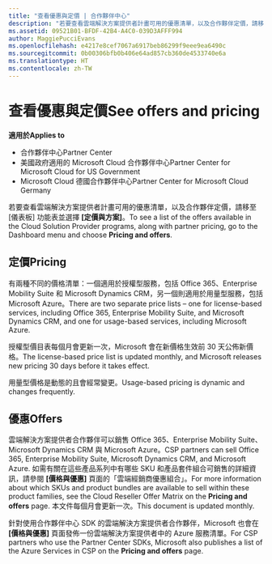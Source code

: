 ```yaml
---
title: "查看優惠與定價 | 合作夥伴中心"
description: "若要查看雲端解決方案提供者計畫可用的優惠清單，以及合作夥伴定價，請移至 \\[儀表板\\] 功能表並選擇 \\[定價與方案\\]。"
ms.assetid: 09521B01-BFDF-42B4-A4C0-039D3AFFF994
author: MaggiePucciEvans
ms.openlocfilehash: e4217e8cef7067a6917beb86299f9eee9ea6490c
ms.sourcegitcommit: 0b00306bfb0b406e64ad857cb360de4533740e6a
ms.translationtype: HT
ms.contentlocale: zh-TW
---
```

# <a name="see-offers-and-pricing"></a><span data-ttu-id="14c6d-103">查看優惠與定價</span><span class="sxs-lookup"><span data-stu-id="14c6d-103">See offers and pricing</span></span>

**<span data-ttu-id="14c6d-104">適用於</span><span class="sxs-lookup"><span data-stu-id="14c6d-104">Applies to</span></span>**

-  <span data-ttu-id="14c6d-105">合作夥伴中心</span><span class="sxs-lookup"><span data-stu-id="14c6d-105">Partner Center</span></span>
-  <span data-ttu-id="14c6d-106">美國政府適用的 Microsoft Cloud 合作夥伴中心</span><span class="sxs-lookup"><span data-stu-id="14c6d-106">Partner Center for Microsoft Cloud for US Government</span></span>
-  <span data-ttu-id="14c6d-107">Microsoft Cloud 德國合作夥伴中心</span><span class="sxs-lookup"><span data-stu-id="14c6d-107">Partner Center for Microsoft Cloud Germany</span></span>

<span data-ttu-id="14c6d-108">若要查看雲端解決方案提供者計畫可用的優惠清單，以及合作夥伴定價，請移至 \[儀表板\] 功能表並選擇 **\[定價與方案\]**。</span><span class="sxs-lookup"><span data-stu-id="14c6d-108">To see a list of the offers available in the Cloud Solution Provider programs, along with partner pricing, go to the Dashboard menu and choose **Pricing and offers**.</span></span>

## <a name="pricing"></a><span data-ttu-id="14c6d-109">定價</span><span class="sxs-lookup"><span data-stu-id="14c6d-109">Pricing</span></span>


<span data-ttu-id="14c6d-110">有兩種不同的價格清單：一個適用於授權型服務，包括 Office 365、Enterprise Mobility Suite 和 Microsoft Dynamics CRM，另一個則適用於用量型服務，包括 Microsoft Azure。</span><span class="sxs-lookup"><span data-stu-id="14c6d-110">There are two separate price lists – one for license-based services, including Office 365, Enterprise Mobility Suite, and Microsoft Dynamics CRM, and one for usage-based services, including Microsoft Azure.</span></span>

<span data-ttu-id="14c6d-111">授權型價目表每個月會更新一次，Microsoft 會在新價格生效前 30 天公佈新價格。</span><span class="sxs-lookup"><span data-stu-id="14c6d-111">The license-based price list is updated monthly, and Microsoft releases new pricing 30 days before it takes effect.</span></span>

<span data-ttu-id="14c6d-112">用量型價格是動態的且會經常變更。</span><span class="sxs-lookup"><span data-stu-id="14c6d-112">Usage-based pricing is dynamic and changes frequently.</span></span>

## <a name="offers"></a><span data-ttu-id="14c6d-113">優惠</span><span class="sxs-lookup"><span data-stu-id="14c6d-113">Offers</span></span>


<span data-ttu-id="14c6d-114">雲端解決方案提供者合作夥伴可以銷售 Office 365、Enterprise Mobility Suite、Microsoft Dynamics CRM 與 Microsoft Azure。</span><span class="sxs-lookup"><span data-stu-id="14c6d-114">CSP partners can sell Office 365, Enterprise Mobility Suite, Microsoft Dynamics CRM, and Microsoft Azure.</span></span> <span data-ttu-id="14c6d-115">如需有關在這些產品系列中有哪些 SKU 和產品套件組合可銷售的詳細資訊，請參閱 **\[價格與優惠\]** 頁面的「雲端經銷商優惠組合」。</span><span class="sxs-lookup"><span data-stu-id="14c6d-115">For more information about which SKUs and product bundles are available to sell within these product families, see the Cloud Reseller Offer Matrix on the **Pricing and offers** page.</span></span> <span data-ttu-id="14c6d-116">本文件每個月會更新一次。</span><span class="sxs-lookup"><span data-stu-id="14c6d-116">This document is updated monthly.</span></span>

<span data-ttu-id="14c6d-117">針對使用合作夥伴中心 SDK 的雲端解決方案提供者合作夥伴，Microsoft 也會在 **\[價格與優惠\]** 頁面發佈一份雲端解決方案提供者中的 Azure 服務清單。</span><span class="sxs-lookup"><span data-stu-id="14c6d-117">For CSP partners who use the Partner Center SDKs, Microsoft also publishes a list of the Azure Services in CSP on the **Pricing and offers** page.</span></span>

 

 



